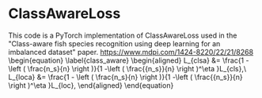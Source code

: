 # ClassAwareLoss
This code is a PyTorch implementation of ClassAwareLoss used in the "Class-aware fish species recognition using deep learning for an imbalanced dataset" paper. https://www.mdpi.com/1424-8220/22/21/8268
\begin{equation}
 \label{class_aware}
 \begin{aligned}
     L_{clsa} &=  \frac{1 - \left ( \frac{n_s}{n} \right )}{1 -\left ( \frac{{n_s}}{n} \right )^\eta }L_{cls},\\
     L_{loca} &= \frac{1 - \left ( \frac{n_s}{n} \right )}{1 -\left ( \frac{{n_s}}{n} \right )^\eta }L_{loc},
     \end{aligned}
 \end{equation}
